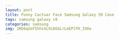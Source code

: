 ```yaml
---
layout: post
title: Funny Cactuar Face Samsung Galaxy S9 Case
tags: samsung galaxy s9
categories: samsung
img: 1RE6qSeFIhhsSL9i6GGLrLeEPJfH_IX6e
---
```

